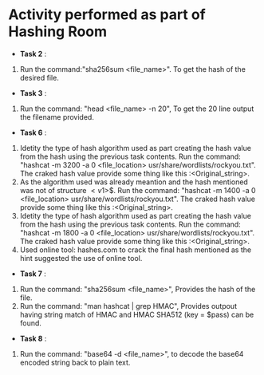 # Activity performed as part of Hashing Room 

- **Task 2** :
1. Run the command:"sha256sum <file_name>". To get the hash of the desired file.

- **Task 3** :
1. Run the command: "head <file_name> -n 20", To get the 20 line output the filename provided.

- **Task 6** :
1. Idetity the type of hash algorithm used as part creating the hash value from the hash using the previous task contents. Run the command: "hashcat -m 3200 -a 0 <file_location> usr/share/wordlists/rockyou.txt". The craked hash value provide some thing like this <Hash>:<Original_string>.
2. As the algorithm used was already meantion and the hash mentioned was not of structure $<v1>$<v2>$<v3>. Run the command: "hashcat -m 1400 -a 0 <file_location> usr/share/wordlists/rockyou.txt". The craked hash value provide some thing like this <Hash>:<Original_string>.
3. Idetity the type of hash algorithm used as part creating the hash value from the hash using the previous task contents. Run the command: "hashcat -m 1800 -a 0 <file_location> usr/share/wordlists/rockyou.txt". The craked hash value provide some thing like this <Hash>:<Original_string>.
4. Used online tool: hashes.com to crack the final hash mentioned as the hint suggested the use of online tool.

- **Task 7** :
1. Run the command: "sha256sum <file_name>", Provides the hash of the file.
2. Run the command: "man hashcat | grep HMAC", Provides outpout having string match of HMAC and HMAC SHA512 (key = $pass) can be found.

- **Task 8** :
1. Run the command: "base64 -d <file_name>", to decode the base64 encoded string back to plain text.

